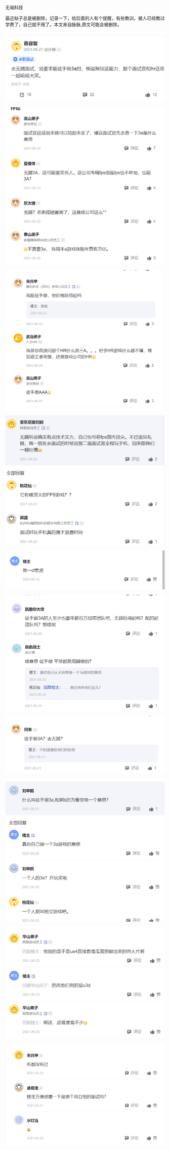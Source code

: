无端科技

最近帖子总是被删除，记录一下，给后面的人有个提醒，有些教训，被人已经教过学费了，自己就不用了。本文来自脉脉,原文可能会被删除。



![image-20221119012444386](https://raw.githubusercontent.com/bupingshi/picture/main/image/202211190124006.png)

![image-20221119012507935](https://raw.githubusercontent.com/bupingshi/picture/main/image/202211190125873.png)

![image-20221119012522197](https://raw.githubusercontent.com/bupingshi/picture/main/image/202211190125245.png)

![image-20221119012535648](https://raw.githubusercontent.com/bupingshi/picture/main/image/202211190125679.png)

![image-20221119012546126](https://raw.githubusercontent.com/bupingshi/picture/main/image/202211190125002.png)

![image-20221119012559639](https://raw.githubusercontent.com/bupingshi/picture/main/image/202211190126669.png)

![image-20221119012610397](https://raw.githubusercontent.com/bupingshi/picture/main/image/202211190126355.png)

![image-20221119012622264](https://raw.githubusercontent.com/bupingshi/picture/main/image/202211190126289.png)

![image-20221119012633631](https://raw.githubusercontent.com/bupingshi/picture/main/image/202211190126573.png)

![image-20221119012643658](https://raw.githubusercontent.com/bupingshi/picture/main/image/202211190126629.png)